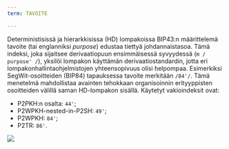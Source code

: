 ```yaml
---
term: TAVOITE

---
```

Deterministisissä ja hierarkkisissa (HD) lompakoissa BIP43:n määrittelemä tavoite (tai englanniksi _purpose_) edustaa tiettyä johdannaistasoa. Tämä indeksi, joka sijaitsee derivaatiopuun ensimmäisessä syvyydessä (`m / purpose' /`), yksilöi lompakon käyttämän derivaatiostandardin, jotta eri lompakonhallintaohjelmistojen yhteensopivuus olisi helpompaa. Esimerkiksi SegWit-osoitteiden (BIP84) tapauksessa tavoite merkitään `/84'/`. Tämä menetelmä mahdollistaa avainten tehokkaan organisoinnin erityyppisten osoitteiden välillä saman HD-lompakon sisällä. Käytetyt vakioindeksit ovat:


- P2PKH:n osalta: `44'`;
- P2WPKH-nested-in-P2SH: `49'`;
- P2WPKH: `84'`;
- P2TR: `86'`.

![](../../dictionnaire/assets/20.webp)